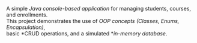

A simple *Java console-based application* for managing students, courses, and enrollments.  
This project demonstrates the use of *OOP concepts (Classes, Enums, Encapsulation)*,  
basic *CRUD operations, and a simulated **in-memory database*.


